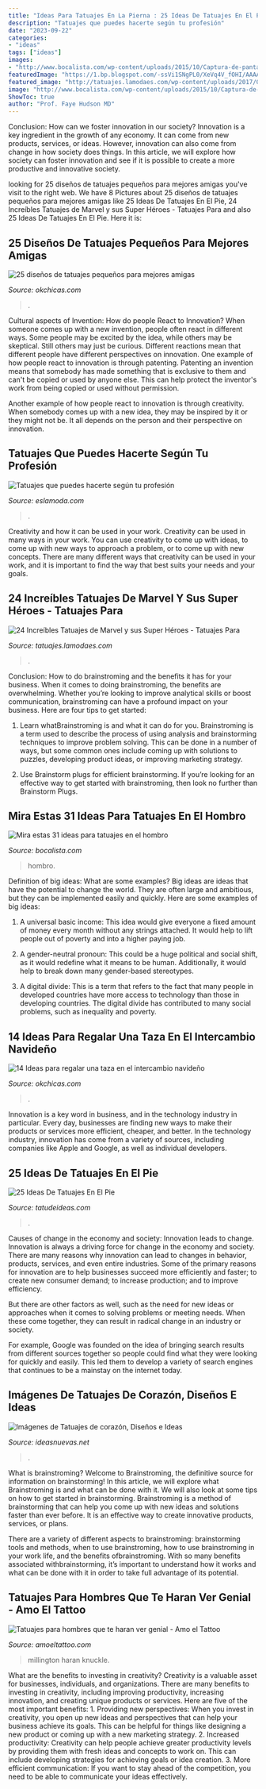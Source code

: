 ```yaml
---
title: "Ideas Para Tatuajes En La Pierna : 25 Ideas De Tatuajes En El Pie"
description: "Tatuajes que puedes hacerte según tu profesión"
date: "2023-09-22"
categories:
- "ideas"
tags: ["ideas"]
images:
- "http://www.bocalista.com/wp-content/uploads/2015/10/Captura-de-pantalla-2015-10-30-a-las-0.00.28.jpg"
featuredImage: "https://1.bp.blogspot.com/-ssVi1SNgPL0/XeVq4V_fOHI/AAAAAAAAAHY/UO50pnzRxCMaovqUlWPkN5SxNvgVLXULQCLcBGAsYHQ/s1600/tatuajes%2Bmano.jpg"
featured_image: "http://tatuajes.lamodaes.com/wp-content/uploads/2017/03/Tatuajes-de-Marvel-5.jpg"
image: "http://www.bocalista.com/wp-content/uploads/2015/10/Captura-de-pantalla-2015-10-30-a-las-0.00.28.jpg"
ShowToc: true
author: "Prof. Faye Hudson MD"
---
```



Conclusion: How can we foster innovation in our society?
Innovation is a key ingredient in the growth of any economy. It can come from new products, services, or ideas. However, innovation can also come from change in how society does things. In this article, we will explore how society can foster innovation and see if it is possible to create a more productive and innovative society.

	

		
looking for 25 diseños de tatuajes pequeños para mejores amigas you've visit to the right web. We have 8 Pictures about 25 diseños de tatuajes pequeños para mejores amigas like 25 Ideas De Tatuajes En El Pie, 24 Increíbles Tatuajes de Marvel y sus Super Héroes - Tatuajes Para and also 25 Ideas De Tatuajes En El Pie. Here it is:
		
    
## 25 Diseños De Tatuajes Pequeños Para Mejores Amigas

<img loading=lazy src="https://www.okchicas.com/wp-content/uploads/2016/01/30-tatuajes-solo-para-mejores-amigas-3-555x700.jpg" onerror="this.onerror=null;this.src='https://tse4.mm.bing.net/th?id=OIP.DgbnViUAFGEuMktMFgENdgHaJV&amp;pid=15.1';" alt="25 diseños de tatuajes pequeños para mejores amigas">

_Source: okchicas.com_

>. 

	

Cultural aspects of Invention: How do people React to Innovation?
When someone comes up with a new invention, people often react in different ways. Some people may be excited by the idea, while others may be skeptical. Still others may just be curious. Different reactions mean that different people have different perspectives on innovation. 
One example of how people react to innovation is through patenting. Patenting an invention means that somebody has made something that is exclusive to them and can't be copied or used by anyone else. This can help protect the inventor's work from being copied or used without permission. 

Another example of how people react to innovation is through creativity. When somebody comes up with a new idea, they may be inspired by it or they might not be. It all depends on the person and their perspective on innovation.

    
## Tatuajes Que Puedes Hacerte Según Tu Profesión

<img loading=lazy src="http://eslamoda.com/wp-content/uploads/sites/2/2018/05/actor-tatuaje.jpg" onerror="this.onerror=null;this.src='https://tse1.mm.bing.net/th?id=OIP.8mnlg01juVp2hb-ToYsYvgHaHa&amp;pid=15.1';" alt="Tatuajes que puedes hacerte según tu profesión">

_Source: eslamoda.com_

>. 

	

Creativity and how it can be used in your work.
Creativity can be used in many ways in your work. You can use creativity to come up with ideas, to come up with new ways to approach a problem, or to come up with new concepts. There are many different ways that creativity can be used in your work, and it is important to find the way that best suits your needs and your goals.

    
## 24 Increíbles Tatuajes De Marvel Y Sus Super Héroes - Tatuajes Para

<img loading=lazy src="http://tatuajes.lamodaes.com/wp-content/uploads/2017/03/Tatuajes-de-Marvel-5.jpg" onerror="this.onerror=null;this.src='https://tse4.mm.bing.net/th?id=OIP.wjjnTWC6TFGkIg4qXH0HSwHaJ6&amp;pid=15.1';" alt="24 Increíbles Tatuajes de Marvel y sus Super Héroes - Tatuajes Para">

_Source: tatuajes.lamodaes.com_

>. 

	

Conclusion: How to do brainstroming and the benefits it has for your business.
When it comes to doing brainstroming, the benefits are overwhelming. Whether you’re looking to improve analytical skills or boost communication, brainstroming can have a profound impact on your business. Here are four tips to get started:
1. Learn whatBrainstroming is and what it can do for you. Brainstroming is a term used to describe the process of using analysis and brainstorming techniques to improve problem solving. This can be done in a number of ways, but some common ones include coming up with solutions to puzzles, developing product ideas, or improving marketing strategy.

2. Use Brainstorm plugs for efficient brainstorming. If you’re looking for an effective way to get started with brainstroming, then look no further than Brainstorm Plugs.

    
## Mira Estas 31 Ideas Para Tatuajes En El Hombro

<img loading=lazy src="http://www.bocalista.com/wp-content/uploads/2015/10/Captura-de-pantalla-2015-10-30-a-las-0.00.28.jpg" onerror="this.onerror=null;this.src='https://tse4.mm.bing.net/th?id=OIP.ewibmCiqbb05b08Bb0-PjAHaHc&amp;pid=15.1';" alt="Mira estas 31 ideas para tatuajes en el hombro">

_Source: bocalista.com_

>hombro. 

	

Definition of big ideas: What are some examples?
Big ideas are ideas that have the potential to change the world. They are often large and ambitious, but they can be implemented easily and quickly. Here are some examples of big ideas:
1. A universal basic income: This idea would give everyone a fixed amount of money every month without any strings attached. It would help to lift people out of poverty and into a higher paying job.

2. A gender-neutral pronoun: This could be a huge political and social shift, as it would redefine what it means to be human. Additionally, it would help to break down many gender-based stereotypes.

3. A digital divide: This is a term that refers to the fact that many people in developed countries have more access to technology than those in developing countries. The digital divide has contributed to many social problems, such as inequality and poverty.

    
## 14 Ideas Para Regalar Una Taza En El Intercambio Navideño

<img loading=lazy src="https://www.okchicas.com/wp-content/uploads/2019/11/Maneras-de-regalar-una-taza-en-un-intercambio-14.jpg" onerror="this.onerror=null;this.src='https://tse3.mm.bing.net/th?id=OIP.x6XT-MJbh6Ku9z5nVVbM0wHaKY&amp;pid=15.1';" alt="14 Ideas para regalar una taza en el intercambio navideño">

_Source: okchicas.com_

>. 

	

Innovation is a key word in business, and in the technology industry in particular. Every day, businesses are finding new ways to make their products or services more efficient, cheaper, and better. In the technology industry, innovation has come from a variety of sources, including companies like Apple and Google, as well as individual developers.

    
## 25 Ideas De Tatuajes En El Pie

<img loading=lazy src="https://www.tatudeideas.com/wp-content/uploads/2014/12/tatuajes-en-el-pie-10.jpg" onerror="this.onerror=null;this.src='https://tse1.mm.bing.net/th?id=OIP.4fG8hplmMGPBXdVhB24a_QHaJ0&amp;pid=15.1';" alt="25 Ideas De Tatuajes En El Pie">

_Source: tatudeideas.com_

>. 

	

Causes of change in the economy and society: Innovation leads to change.
Innovation is always a driving force for change in the economy and society. There are many reasons why innovation can lead to changes in behavior, products, services, and even entire industries. 
Some of the primary reasons for innovation are to help businesses succeed more efficiently and faster; to create new consumer demand; to increase production; and to improve efficiency. 

But there are other factors as well, such as the need for new ideas or approaches when it comes to solving problems or meeting needs. When these come together, they can result in radical change in an industry or society.

For example, Google was founded on the idea of bringing search results from different sources together so people could find what they were looking for quickly and easily. This led them to develop a variety of search engines that continues to be a mainstay on the internet today.

    
## Imágenes De Tatuajes De Corazón, Diseños E Ideas

<img loading=lazy src="https://ideasnuevas.net/wp-content/uploads/2017/11/4a92be63c1858f70602e405f9abc1615-little-heart-tattoos-heart-wrist-tattoos.jpg" onerror="this.onerror=null;this.src='https://tse1.mm.bing.net/th?id=OIP.TUD3fz9SmClbMb1HJoPcywHaJ3&amp;pid=15.1';" alt="Imágenes de Tatuajes de corazón, Diseños e Ideas">

_Source: ideasnuevas.net_

>. 

	

What is brainstroming?
Welcome to Brainstroming, the definitive source for information on brainstorming! In this article, we will explore what Brainstroming is and what can be done with it. We will also look at some tips on how to get started in brainstorming.
Brainstroming is a method of brainstorming that can help you come up with new ideas and solutions faster than ever before. It is an effective way to create innovative products, services, or plans.

There are a variety of different aspects to brainstroming: brainstorming tools and methods, when to use brainstroming, how to use brainstroming in your work life, and the benefits ofbrainstroming. With so many benefits associated withbrainstorming, it’s important to understand how it works and what can be done with it in order to take full advantage of its potential.

    
## Tatuajes Para Hombres Que Te Haran Ver Genial - Amo El Tattoo

<img loading=lazy src="https://1.bp.blogspot.com/-ssVi1SNgPL0/XeVq4V_fOHI/AAAAAAAAAHY/UO50pnzRxCMaovqUlWPkN5SxNvgVLXULQCLcBGAsYHQ/s1600/tatuajes%2Bmano.jpg" onerror="this.onerror=null;this.src='https://tse3.mm.bing.net/th?id=OIP.3KdHL_Q2pqJfCdIInTwdvgHaJQ&amp;pid=15.1';" alt="Tatuajes para hombres que te haran ver genial - Amo el Tattoo">

_Source: amoeltattoo.com_

>millington haran knuckle. 

	

What are the benefits to investing in creativity?
Creativity is a valuable asset for businesses, individuals, and organizations. There are many benefits to investing in creativity, including improving productivity, increasing innovation, and creating unique products or services. Here are five of the most important benefits: 1. Providing new perspectives: When you invest in creativity, you open up new ideas and perspectives that can help your business achieve its goals. This can be helpful for things like designing a new product or coming up with a new marketing strategy. 2. Increased productivity: Creativity can help people achieve greater productivity levels by providing them with fresh ideas and concepts to work on. This can include developing strategies for achieving goals or idea creation. 3. More efficient communication: If you want to stay ahead of the competition, you need to be able to communicate your ideas effectively.

